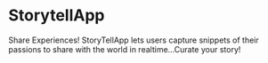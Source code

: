 # StorytellApp
Share Experiences!
StoryTellApp lets users capture snippets of their passions to share with the world in realtime...Curate your story!
